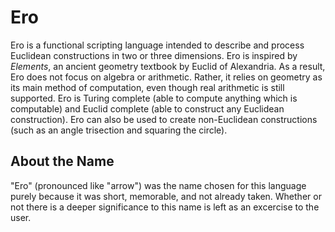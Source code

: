 # Ero

Ero is a functional scripting language intended to describe and process Euclidean constructions in two or three dimensions. Ero is inspired by _Elements_, an ancient geometry textbook by Euclid of Alexandria. As a result, Ero does not focus on algebra or arithmetic. Rather, it relies on geometry as its main method of computation, even though real arithmetic is still supported. Ero is Turing complete (able to compute anything which is computable) and Euclid complete (able to construct any Euclidean construction). Ero can also be used to create non-Euclidean constructions (such as an angle trisection and squaring the circle).

## About the Name

"Ero" (pronounced like "arrow") was the name chosen for this language purely because it was short, memorable, and not already taken. Whether or not there is a deeper significance to this name is left as an excercise to the user.
